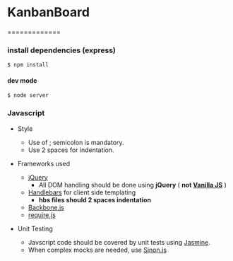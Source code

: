 # KanbanBoard
=============

### install dependencies (express)

```shell
$ npm install
```

#### dev mode

```shell
$ node server
```

### Javascript

* Style
    * Use of ; semicolon is mandatory.
    * Use 2 spaces for indentation.

* Frameworks used
    * [jQuery](http://jquery.com/)
        * All DOM handling should be done using **jQuery** ( **not [Vanilla JS](http://vanilla-js.com/)** )
    * [Handlebars](http://handlebarsjs.com/) for client side templating
        * **hbs files should 2 spaces indentation**
    * [Backbone.js](http://backbonejs.org/)
    * [require.js](http://requirejs.org/)

* Unit Testing
    * Javscript code should be covered by unit tests using [Jasmine](http://jasmine.github.io/).
    * When complex mocks are needed, use [Sinon.js](http://sinonjs.org/)
